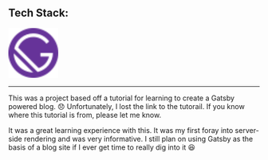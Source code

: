 ## Tech Stack:
<p>
<img height="100" alt="Gatsby JS" src="icon/gatsby.svg">
</p>

---

This was a project based off a tutorial for learning to create a Gatsby powered blog.  :disappointed:  Unfortunately, I lost the link to the tutorail.  If you know where this tutorial is from, please let me know.

It was a great learning experience with this.  It was my first foray into server-side rendering and was very informative.  I still plan on using Gatsby as the basis of a blog site if I ever get time to really dig into it :laughing:
